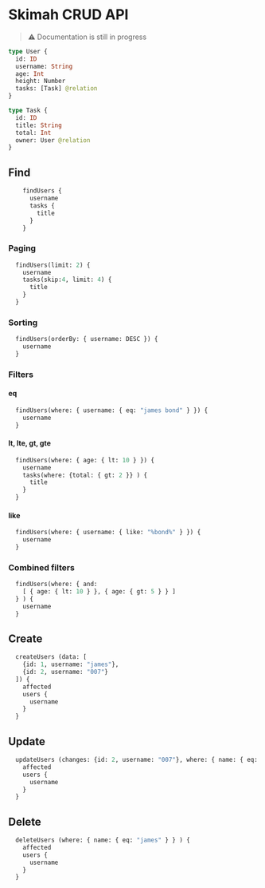 # Skimah CRUD API

> ⚠️ Documentation is still in progress

```graphql title="Basic schema definition"
type User {
  id: ID
  username: String
  age: Int
  height: Number
  tasks: [Task] @relation
}

type Task {
  id: ID
  title: String
  total: Int
  owner: User @relation
}
```

## Find

```graphql
    findUsers {
      username
      tasks {
        title
      }
    }
```

### Paging

```graphql
  findUsers(limit: 2) {
    username
    tasks(skip:4, limit: 4) {
      title
    }
  }
```

### Sorting

```graphql
  findUsers(orderBy: { username: DESC }) {
    username
  }
```

### Filters

#### eq

```graphql
  findUsers(where: { username: { eq: "james bond" } }) {
    username
  }
```

#### lt, lte, gt, gte

```graphql
  findUsers(where: { age: { lt: 10 } }) {
    username
    tasks(where: {total: { gt: 2 }} ) {
      title
    }
  }
```

#### like

```graphql
  findUsers(where: { username: { like: "%bond%" } }) {
    username
  }
```

### Combined filters

```graphql
  findUsers(where: { and:
    [ { age: { lt: 10 } }, { age: { gt: 5 } } ]
  } ) {
    username
  }
```

## Create

```graphql
  createUsers (data: [
    {id: 1, username: "james"},
    {id: 2, username: "007"}
  ]) {
    affected
    users {
      username
    }
  }
```

## Update

```graphql
  updateUsers (changes: {id: 2, username: "007"}, where: { name: { eq: "james" } } ) {
    affected
    users {
      username
    }
  }
```

## Delete

```graphql
  deleteUsers (where: { name: { eq: "james" } } ) {
    affected
    users {
      username
    }
  }
```
